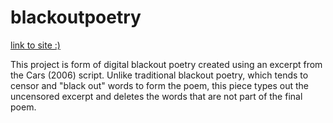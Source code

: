 # blackoutpoetry

<a href="https://clarissafurtado7.github.io/blackoutpoetry/" target="_blank" rel="noopener">link to site :)</a>

This project is form of digital blackout poetry created using an excerpt from the Cars (2006) script. Unlike traditional blackout poetry, which tends to censor and "black out" words to form the poem, this piece types out the uncensored excerpt and deletes the words that are not part of the final poem.
